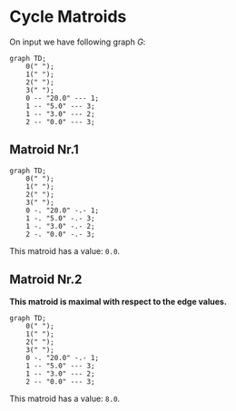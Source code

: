 # Cycle Matroids

On input we have following graph $G$:

```mermaid
graph TD;
	0(" ");
	1(" ");
	2(" ");
	3(" ");
	0 -- "20.0" --- 1;
	1 -- "5.0" --- 3;
	1 -- "3.0" --- 2;
	2 -- "0.0" --- 3;
```

## Matroid Nr.1

```mermaid
graph TD;
	0(" ");
	1(" ");
	2(" ");
	3(" ");
	0 -. "20.0" -.- 1;
	1 -. "5.0" -.- 3;
	1 -. "3.0" -.- 2;
	2 -. "0.0" -.- 3;
```

This matroid has a value: `0.0`.

## Matroid Nr.2

**This matroid is maximal with respect to the edge values.**

```mermaid
graph TD;
	0(" ");
	1(" ");
	2(" ");
	3(" ");
	0 -. "20.0" -.- 1;
	1 -- "5.0" --- 3;
	1 -- "3.0" --- 2;
	2 -- "0.0" --- 3;
```

This matroid has a value: `8.0`.

